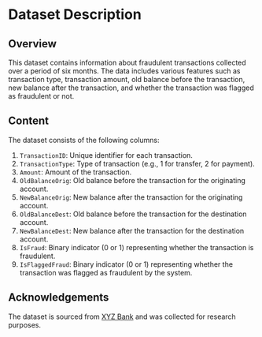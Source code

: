 # Dataset Description

## Overview

This dataset contains information about fraudulent transactions collected over a period of six months. The data includes various features such as transaction type, transaction amount, old balance before the transaction, new balance after the transaction, and whether the transaction was flagged as fraudulent or not.

## Content

The dataset consists of the following columns:

1. `TransactionID`: Unique identifier for each transaction.
2. `TransactionType`: Type of transaction (e.g., 1 for transfer, 2 for payment).
3. `Amount`: Amount of the transaction.
4. `OldBalanceOrig`: Old balance before the transaction for the originating account.
5. `NewBalanceOrig`: New balance after the transaction for the originating account.
6. `OldBalanceDest`: Old balance before the transaction for the destination account.
7. `NewBalanceDest`: New balance after the transaction for the destination account.
8. `IsFraud`: Binary indicator (0 or 1) representing whether the transaction is fraudulent.
9. `IsFlaggedFraud`: Binary indicator (0 or 1) representing whether the transaction was flagged as fraudulent by the system.

## Acknowledgements

The dataset is sourced from [XYZ Bank](https://www.xyzbank.com) and was collected for research purposes.


